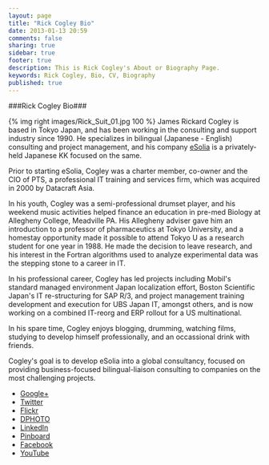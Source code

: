 ```yaml
---
layout: page
title: "Rick Cogley Bio"
date: 2013-01-13 20:59
comments: false
sharing: true
sidebar: true
footer: true
description: This is Rick Cogley's About or Biography Page.
keywords: Rick Cogley, Bio, CV, Biography
published: true
---
```

###Rick Cogley Bio###

{% img right images/Rick_Suit_01.jpg 100 %} James Rickard Cogley is based in Tokyo Japan, and has been working in the consulting and support industry since 1990. He specializes in bilingual (Japanese - English) consulting and project management, and his company [eSolia](http://www.esolia.com) is a privately-held Japanese KK focused on the same.

Prior to starting eSolia, Cogley was a charter member, co-owner and the CIO of PTS, a professional IT training and services firm, which was acquired in 2000 by Datacraft Asia.

In his youth, Cogley was a semi-professional drumset player, and his weekend music activities helped finance an education in pre-med Biology at Allegheny College, Meadville PA. His Allegheny adviser gave him an introduction to a professor of pharmaceutics at Tokyo University, and a homestay opportunity made it possible to attend Tokyo U as a research student for one year in 1988. He made the decision to leave research, and his interest in the Fortran algorithms used to analyze experimental data was the stepping stone to a career in IT.

In his professional career, Cogley has led projects including Mobil's standard managed environment Japan localization effort, Boston Scientific Japan's IT re-structuring for SAP R/3, and project management training development and execution for UBS Japan IT, amongst others, and is now working on a combined IT-reorg and ERP rollout for a US multinational.

In his spare time, Cogley enjoys blogging, drumming, watching films, studying to develop himself professionally, and an occassional drink with friends.

Cogley's goal is to develop eSolia into a global consultancy, focused on providing business-focused bilingual-liaison consulting to companies on the most challenging projects.

* [Google+](https://plus.google.com/u/0/107046878530748803729/posts)
* [Twitter](http://twitter.com/rickcogley)
* [Flickr](http://www.flickr.com/photos/rickcogley/)
* [DPHOTO](http://rickcogley.dphoto.com)
* [LinkedIn](http://www.linkedin.com/in/rickcogley)
* [Pinboard](https://pinboard.in/u:rickcogley)
* [Facebook](https://www.facebook.com/rickcogley)
* [YouTube](http://www.youtube.com/user/rickcogley)
